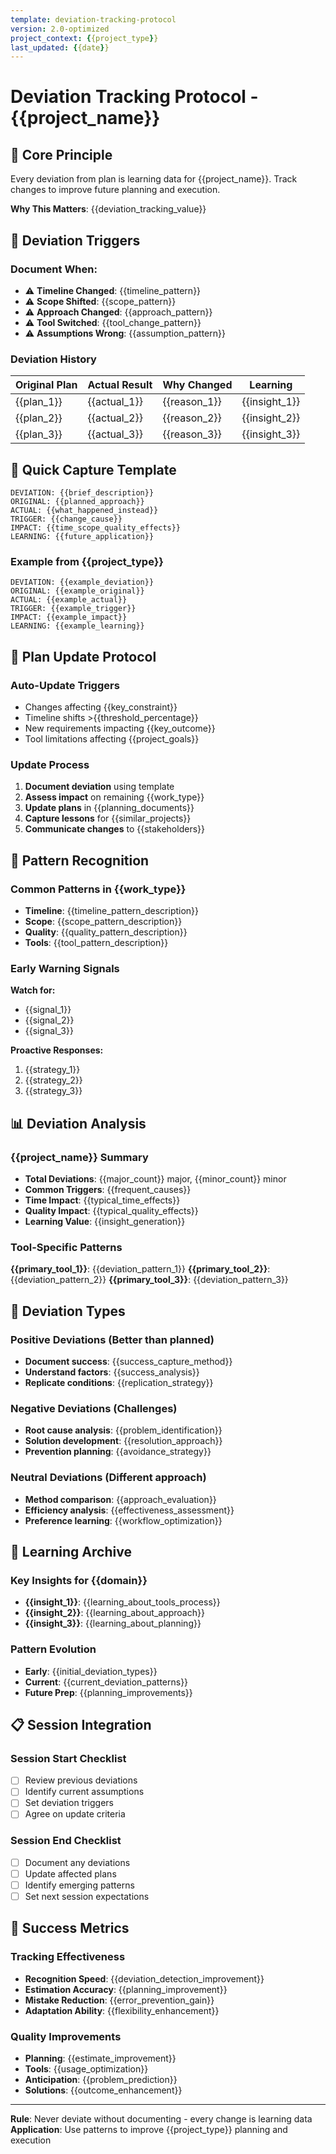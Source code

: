 ```yaml
---
template: deviation-tracking-protocol
version: 2.0-optimized
project_context: {{project_type}}
last_updated: {{date}}
---
```


# Deviation Tracking Protocol - {{project_name}}

<!-- AI CUSTOMIZATION TRIGGER: Set up deviation learning system through interview about change patterns, plan adjustments, and learning capture preferences. Focus on turning deviations into systematic improvements. -->

## 🎯 **Core Principle**
Every deviation from plan is learning data for {{project_name}}. Track changes to improve future planning and execution.

**Why This Matters**: {{deviation_tracking_value}}

## 🚨 **Deviation Triggers**

### **Document When:**
- ⚠️ **Timeline Changed**: {{timeline_pattern}}
- ⚠️ **Scope Shifted**: {{scope_pattern}}
- ⚠️ **Approach Changed**: {{approach_pattern}}
- ⚠️ **Tool Switched**: {{tool_change_pattern}}
- ⚠️ **Assumptions Wrong**: {{assumption_pattern}}

### **Deviation History**
| Original Plan | Actual Result | Why Changed | Learning |
|---------------|---------------|-------------|----------|
| {{plan_1}} | {{actual_1}} | {{reason_1}} | {{insight_1}} |
| {{plan_2}} | {{actual_2}} | {{reason_2}} | {{insight_2}} |
| {{plan_3}} | {{actual_3}} | {{reason_3}} | {{insight_3}} |

## 📝 **Quick Capture Template**
```
DEVIATION: {{brief_description}}
ORIGINAL: {{planned_approach}}
ACTUAL: {{what_happened_instead}}
TRIGGER: {{change_cause}}
IMPACT: {{time_scope_quality_effects}}
LEARNING: {{future_application}}
```

### **Example from {{project_type}}**
```
DEVIATION: {{example_deviation}}
ORIGINAL: {{example_original}}
ACTUAL: {{example_actual}}
TRIGGER: {{example_trigger}}
IMPACT: {{example_impact}}
LEARNING: {{example_learning}}
```

## 🔄 **Plan Update Protocol**

### **Auto-Update Triggers**
- Changes affecting {{key_constraint}}
- Timeline shifts >{{threshold_percentage}}
- New requirements impacting {{key_outcome}}
- Tool limitations affecting {{project_goals}}

### **Update Process**
1. **Document deviation** using template
2. **Assess impact** on remaining {{work_type}}
3. **Update plans** in {{planning_documents}}
4. **Capture lessons** for {{similar_projects}}
5. **Communicate changes** to {{stakeholders}}

## 🧠 **Pattern Recognition**

### **Common Patterns in {{work_type}}**
- **Timeline**: {{timeline_pattern_description}}
- **Scope**: {{scope_pattern_description}}
- **Quality**: {{quality_pattern_description}}
- **Tools**: {{tool_pattern_description}}

### **Early Warning Signals**
**Watch for:**
- {{signal_1}}
- {{signal_2}}
- {{signal_3}}

**Proactive Responses:**
1. {{strategy_1}}
2. {{strategy_2}}
3. {{strategy_3}}

## 📊 **Deviation Analysis**

### **{{project_name}} Summary**
- **Total Deviations**: {{major_count}} major, {{minor_count}} minor
- **Common Triggers**: {{frequent_causes}}
- **Time Impact**: {{typical_time_effects}}
- **Quality Impact**: {{typical_quality_effects}}
- **Learning Value**: {{insight_generation}}

### **Tool-Specific Patterns**
**{{primary_tool_1}}**: {{deviation_pattern_1}}
**{{primary_tool_2}}**: {{deviation_pattern_2}}
**{{primary_tool_3}}**: {{deviation_pattern_3}}

## 🔄 **Deviation Types**

### **Positive Deviations** (Better than planned)
- **Document success**: {{success_capture_method}}
- **Understand factors**: {{success_analysis}}
- **Replicate conditions**: {{replication_strategy}}

### **Negative Deviations** (Challenges)
- **Root cause analysis**: {{problem_identification}}
- **Solution development**: {{resolution_approach}}
- **Prevention planning**: {{avoidance_strategy}}

### **Neutral Deviations** (Different approach)
- **Method comparison**: {{approach_evaluation}}
- **Efficiency analysis**: {{effectiveness_assessment}}
- **Preference learning**: {{workflow_optimization}}

## 🎯 **Learning Archive**

### **Key Insights for {{domain}}**
- **{{insight_1}}**: {{learning_about_tools_process}}
- **{{insight_2}}**: {{learning_about_approach}}
- **{{insight_3}}**: {{learning_about_planning}}

### **Pattern Evolution**
- **Early**: {{initial_deviation_types}}
- **Current**: {{current_deviation_patterns}}
- **Future Prep**: {{planning_improvements}}

## 📋 **Session Integration**

### **Session Start Checklist**
- [ ] Review previous deviations
- [ ] Identify current assumptions
- [ ] Set deviation triggers
- [ ] Agree on update criteria

### **Session End Checklist**
- [ ] Document any deviations
- [ ] Update affected plans
- [ ] Identify emerging patterns
- [ ] Set next session expectations

## 🎯 **Success Metrics**

### **Tracking Effectiveness**
- **Recognition Speed**: {{deviation_detection_improvement}}
- **Estimation Accuracy**: {{planning_improvement}}
- **Mistake Reduction**: {{error_prevention_gain}}
- **Adaptation Ability**: {{flexibility_enhancement}}

### **Quality Improvements**
- **Planning**: {{estimate_improvement}}
- **Tools**: {{usage_optimization}}
- **Anticipation**: {{problem_prediction}}
- **Solutions**: {{outcome_enhancement}}

---
**Rule**: Never deviate without documenting - every change is learning data
**Application**: Use patterns to improve {{project_type}} planning and execution